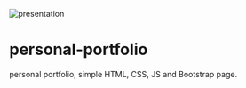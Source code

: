 ![presentation](https://user-images.githubusercontent.com/105889680/215840587-10706898-53c7-489a-8f57-3fa5602d88c5.jpg)

# personal-portfolio
personal portfolio, simple HTML, CSS, JS and Bootstrap page.
